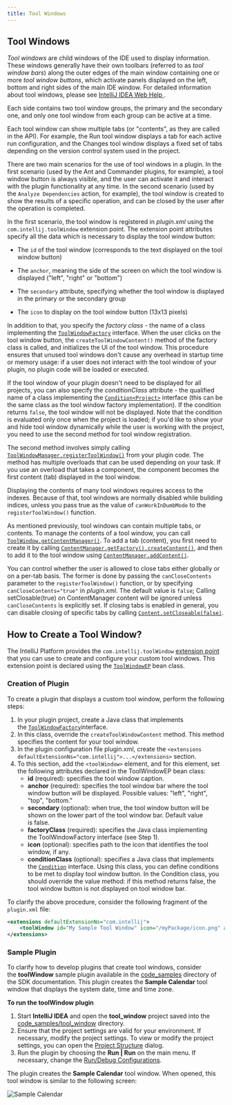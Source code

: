 ```yaml
---
title: Tool Windows
---
```



## Tool Windows

_Tool windows_ are child windows of the IDE used to display information. These windows generally have their own toolbars (referred to as _tool window bars_) along the outer edges of the main window containing one or more _tool window buttons_, which activate panels displayed on the left, bottom and right sides of the main IDE window. For detailed information about tool windows, please see [IntelliJ IDEA Web Help ](https://www.jetbrains.com/idea/help/tool-windows.html).

Each side contains two tool window groups, the primary and the secondary one, and only one tool window from each group can be active at a time.

Each tool window can show multiple tabs (or "contents", as they are called in the API).
For example, the Run tool window displays a tab for each active run configuration, and the Changes tool window displays a fixed set of tabs depending on the version control system used in the project.

There are two main scenarios for the use of tool windows in a plugin.
In the first scenario (used by the Ant and Commander plugins, for example), a tool window button is always visible, and the user can activate it and interact with the plugin functionality at any time.
In the second scenario (used by the `Analyze Dependencies` action, for example), the tool window is created to show the results of a specific operation, and can be closed by the user after the operation is completed.

In the first scenario, the tool window is registered in *plugin.xml* using the `com.intellij.toolWindow` extension point.
The extension point attributes specify all the data which is necessary to display the tool window button:

*  The `id` of the tool window (corresponds to the text displayed on the tool window button)

*  The `anchor`, meaning the side of the screen on which the tool window is displayed ("left", "right" or "bottom")

*  The `secondary` attribute, specifying whether the tool window is displayed in the primary or the secondary group

*  The `icon` to display on the tool window button (13x13 pixels)

In addition to that, you specify the *factory class*  - the name of a class implementing the
[`ToolWindowFactory`](upsource:///platform/platform-api/src/com/intellij/openapi/wm/ToolWindowFactory.java)
interface.
When the user clicks on the tool window button, the `createToolWindowContent()` method of the factory class is called, and initializes the UI of the tool window.
This procedure ensures that unused tool windows don't cause any overhead in startup time or memory usage: if a user does not interact with the tool window of your plugin, no plugin code will be loaded or executed.

If the tool window of your plugin doesn't need to be displayed for all projects, you can also specify the *conditionClass*  attribute - the qualified name of a class implementing the
[`Condition<Project>`](upsource:///platform/util-rt/src/com/intellij/openapi/util/Condition.java)
interface (this can be the same class as the tool window factory implementation).
If the condition returns `false`, the tool window will not be displayed.
Note that the condition is evaluated only once when the project is loaded;
if you'd like to show your and hide tool window dynamically while the user is working with the project, you need to use the second method for tool window registration.

The second method involves simply calling
[`ToolWindowManager.registerToolWindow()`](upsource:///platform/platform-api/src/com/intellij/openapi/wm/ToolWindowManager.java)
from your plugin code.
The method has multiple overloads that can be used depending on your task.
If you use an overload that takes a component, the component becomes the first content (tab) displayed in the tool window.

Displaying the contents of many tool windows requires access to the indexes.
Because of that, tool windows are normally disabled while building indices, unless you pass true as the value of `canWorkInDumbMode` to the `registerToolWindow()` function.

As mentioned previously, tool windows can contain multiple tabs, or contents.
To manage the contents of a tool window, you can call
[`ToolWindow.getContentManager()`](upsource:///platform/platform-api/src/com/intellij/openapi/wm/ToolWindow.java).
To add a tab (content), you first need to create it by calling
[`ContentManager.getFactory().createContent()`](upsource:///platform/platform-api/src/com/intellij/ui/content/ContentManager.java),
and then to add it to the tool window using
[`ContentManager.addContent()`](upsource:///platform/platform-api/src/com/intellij/ui/content/ContentManager.java).

You can control whether the user is allowed to close tabs either globally or on a per-tab basis.
The former is done by passing the `canCloseContents` parameter to the `registerToolWindow()` function, or by specifying
`canCloseContents="true"` in *plugin.xml*.  The default value is `false`; Calling setClosable(true) on ContentManager content will be ignored unless `canCloseContents` is explicitly set.
If closing tabs is enabled in general, you can disable closing of specific tabs by calling
[`Content.setCloseable(false)`](upsource:///platform/platform-api/src/com/intellij/ui/content/Content.java).

## How to Create a Tool Window?

The IntelliJ Platform provides the `com.intellij.toolWindow` [extension point](/basics/plugin_structure/plugin_extensions.md) that you can use to create and configure your custom tool windows. This extension point is declared using the [`ToolWindowEP`](upsource:///platform/platform-api/src/com/intellij/openapi/wm/ToolWindowEP.java) bean class.

### Creation of Plugin

To create a plugin that displays a custom tool window, perform the following steps:

1. In your plugin project, create a Java class that implements the [`ToolWindowFactory`](upsource:///platform/platform-api/src/com/intellij/openapi/wm/ToolWindowFactory.java)interface.
2. In this class, override the `createToolWindowContent` method. This method specifies the content for your tool window.
3. In the plugin configuration file plugin.xml, create the `<extensions defaultExtensionNs="com.intellij">...</extensions>` section.
4. To this section, add the `<toolWindow>` element, and for this element, set the following attributes declared in the ToolWindowEP bean class:
    - **id** (required): specifies the tool window caption.
    - **anchor** (required): specifies the tool window bar where the tool window button will be displayed. Possible values: "left", "right", "top", "bottom."
    - **secondary** (optional): when true, the tool window button will be shown on the lower part of the tool window bar. Default value is false.
    - **factoryClass** (required): specifies the Java class implementing the ToolWindowFactory interface (see Step 1).
    - **icon** (optional): specifies path to the icon that identifies the tool window, if any.
    - **conditionClass** (optional): specifies a Java class that implements the [`Condition`](upsource:///platform/util-rt/src/com/intellij/openapi/util/Condition.java) interface. Using this class, you can define conditions to be met to display tool window button. In the Condition class, you should override the value method: if this method returns false, the tool window button is not displayed on tool window bar.

To clarify the above procedure, consider the following fragment of the `plugin.xml` file:

```xml
<extensions defaultExtensionNs="com.intellij">
    <toolWindow id="My Sample Tool Window" icon="/myPackage/icon.png" anchor="right" factoryClass="myPackage.MyToolWindowFactory"/>
</extensions>
```

### Sample Plugin

To clarify how to develop plugins that create tool windows, consider the **toolWindow** sample plugin available in the [code_samples](https://github.com/JetBrains/intellij-sdk-docs/tree/master/code_samples/) directory of the SDK documentation. This plugin creates the **Sample Calendar** tool window that displays the system date, time and time zone.

**To run the toolWindow plugin**

1. Start **IntelliJ IDEA** and open the **tool_window** project saved into the [code_samples/tool_window](https://github.com/JetBrains/intellij-sdk-docs/tree/master/code_samples/tool_window) directory.
2. Ensure that the project settings are valid for your environment. If necessary, modify the project settings.
To view or modify the project settings, you can open the [Project Structure](https://www.jetbrains.com/help/idea/project-structure-dialog.html) dialog.
3. Run the plugin by choosing the **Run | Run** on the main menu.
If necessary, change the [Run/Debug Configurations](https://www.jetbrains.com/help/idea/run-debug-configuration-plugin.html).

The plugin creates the **Sample Calendar** tool window. When opened, this tool window is similar to the following screen:

![Sample Calendar](img/sample_calendar.png)

